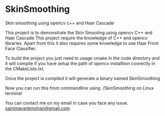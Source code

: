 # SkinSmoothing
Skin smoothing using opencv c++ and Haar Cascade 

This project is to demonstrate the Skin Smooting using opencv C++ and Haar Cascade
This project require the knowledge of C++ and opencv libraries. Apart from this it also requires some knowledge 
to use Haar Front Face Classifier.

To build the project you just need to usage cmake in the code directory and it will compile if you have 
setup the path of opencv installtion coorectly in the CMakeLists.txt.

Once the project is compiled it will generate a binary named SkinSmoothing

Now you can run this from commandline using ./SkinSmoothing on Linux terminal

You can contact me on my email in case you face any issue.
sainimayankmohan@gmail.com
